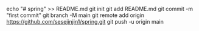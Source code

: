 echo "# spring" >> README.md
git init
git add README.md
git commit -m "first commit"
git branch -M main
git remote add origin https://github.com/sesejinjin1/spring.git
git push -u origin main

